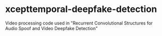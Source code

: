 # xcepttemporal-deepfake-detection
Video processing code used in "Recurrent Convolutional Structures for Audio Spoof and Video Deepfake Detection"
